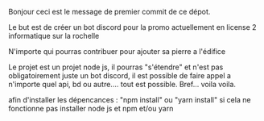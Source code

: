 Bonjour ceci est le message de premier commit de ce dépot.

Le but est de créer un bot discord pour la promo actuellement en license 2 informatique sur la rochelle

N'importe qui pourras contribuer pour ajouter sa pierre a l'édifice

Le projet est un projet node js, il pourras "s'étendre" et n'est pas obligatoirement juste un bot discord, il est possible de faire appel a n'importe quel api, bd ou autre.... tout est possible. Bref... voila voila.

afin d'installer les dépencances : "npm install" ou "yarn install" si cela ne fonctionne pas installer node js et npm et/ou yarn 